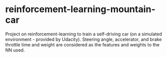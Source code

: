 # reinforcement-learning-mountain-car

Project on reinforcement-learning to train a self-driving car (on a simulated environment - provided by Udacity). Steering angle, accelerator, and brake throttle time and weight are considered as the features and weights to the NN used.
